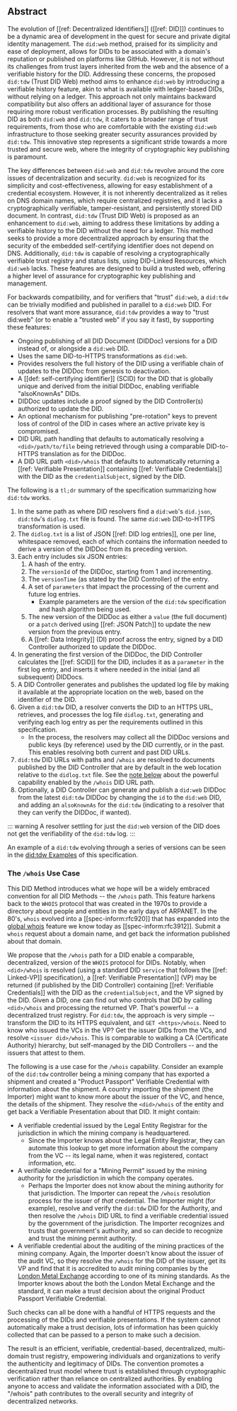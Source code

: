 ## Abstract

The evolution of [[ref: Decentralized Identifiers]] ([[ref: DID]]) continues to
be a dynamic area of development in the quest for secure and private digital
identity management. The `did:web` method, praised for its simplicity and ease
of deployment, allows for DIDs to be associated with a domain's reputation or
published on platforms like GitHub. However, it is not without its challenges
from trust layers inherited from the web and the absence of a verifiable history
for the DID. Addressing these concerns, the proposed `did:tdw` (Trust DID Web)
method aims to enhance `did:web` by introducing a verifiable history feature,
akin to what is available with ledger-based DIDs, without relying on a ledger.
This approach not only maintains backward compatibility but also offers an
additional layer of assurance for those requiring more robust verification
processes. By publishing the resulting DID as both `did:web` and `did:tdw`, it
caters to a broader range of trust requirements, from those who are comfortable
with the existing `did:web` infrastructure to those seeking greater security
assurances provided by `did:tdw`. This innovative step represents a significant
stride towards a more trusted and secure web, where the integrity of
cryptographic key publishing is paramount.

The key differences between `did:web` and `did:tdw` revolve around the core
issues of decentralization and security. `did:web` is recognized for its
simplicity and cost-effectiveness, allowing for easy establishment of a
credential ecosystem. However, it is not inherently decentralized as it relies
on DNS domain names, which require centralized registries, and it lacks a
cryptographically verifiable, tamper-resistant, and persistently stored DID
document. In contrast, `did:tdw` (Trust DID Web) is proposed as an enhancement
to `did:web`, aiming to address these limitations by adding a verifiable history
to the DID without the need for a ledger. This method seeks to provide a more
decentralized approach by ensuring that the security of the embedded
self-certifying identifier does not depend on DNS. Additionally, `did:tdw` is
capable of resolving a cryptographically verifiable trust registry and status
lists, using DID-Linked Resources, which `did:web` lacks. These features are
designed to build a trusted web, offering a higher level of assurance for
cryptographic key publishing and management.

For backwards compatibility, and for verifiers that "trust" `did:web`, a
`did:tdw` can be trivially modified and published in parallel to a `did:web`
DID. For resolvers that want more assurance, `did:tdw` provides a way to "trust
did:web" (or to enable a "trusted web" if you say it fast), by supporting these
features:

- Ongoing publishing of all DID Document (DIDDoc) versions for a DID instead of,
  or alongside a `did:web` DID.
- Uses the same DID-to-HTTPS transformations as `did:web`.
- Provides resolvers the full history of the DID using a verifiable chain of
  updates to the DIDDoc from genesis to deactivation.
- A [[def: self-certifying identifier]] (SCID) for the DID that is globally
  unique and derived from the initial DIDDoc, enabling verifiable "alsoKnownAs"
  DIDs.
- DIDDoc updates include a proof signed by the DID Controller(s) authorized to
  update the DID.
- An optional mechanism for publishing "pre-rotation" keys to prevent loss of
  control of the DID in cases where an active private key is compromised.
- DID URL path handling that defaults to automatically resolving a
  `<did>/path/to/file` being retrieved through using a comparable DID-to-HTTPS
  translation as for the DIDDoc.
- A DID URL path `<did>/whois` that defaults to automatically returning a [[ref:
  Verifiable Presentation]] containing [[ref: Verifiable Credentials]] with the
  DID as the `credentialSubject`, signed by the DID.

The following is a `tl;dr` summary of the specification summarizing how
`did:tdw` works.

1. In the same path as where DID resolvers find a `did:web`'s `did.json`,
  `did:tdw`'s `didlog.txt` file is found. The same `did:web` DID-to-HTTPS
  transformation is used.
2. The `didlog.txt` is a list of JSON [[ref: DID log entries]], one per line,
  whitespace removed, each of which contains the information needed to derive a
  version of the DIDDoc from its preceding version.
3. Each entry includes six JSON entries:
    1. A hash of the entry.
    2. The `versionId` of the DIDDoc, starting from 1 and incrementing.
    3. The `versionTime` (as stated by the DID Controller) of the entry.
    4. A set of `parameters` that impact the processing of the current and
      future log entries.
        - Example parameters are the version of the `did:tdw` specification and
        hash algorithm being used.
    5. The new version of the DIDDoc as either a `value` (the full document) or
      a `patch` derived using [[ref: JSON Patch]] to update the new version from
      the previous entry.
    6. A [[ref: Data Integrity]] (DI) proof across the entry, signed by a DID
      Controller authorized to update the DIDDoc.
4. In generating the first version of the DIDDoc, the DID Controller calculates
  the [[ref: SCID]] for the DID, includes it as a `parameter` in the first log
  entry, and inserts it where needed in the initial (and all subsequent)
  DIDDocs.
5. A DID Controller generates and publishes the updated log file by making it
  available at the appropriate location on the web, based on the identifier of the
  DID.
6. Given a `did:tdw` DID, a resolver converts the DID to an HTTPS URL,
  retrieves, and processes the log file `didlog.txt`, generating and verifying
  each log entry as per the requirements outlined in this specification.
    - In the process, the resolvers may collect all the DIDDoc versions and public
      keys (by reference) used by the DID currently, or in the past. This enables
      resolving both current and past DID URLs.
7. `did:tdw` DID URLs with paths and `/whois` are resolved to documents
  published by the DID Controller that are by default in the web location relative to the
  `didlog.txt` file. See the [note below](#the-whois-use-case) about the
   powerful capability enabled by the `/whois` DID URL path.
8. Optionally, a DID Controller can generate and publish a `did:web` DIDDoc
  from the latest `did:tdw` DIDDoc by changing the `id` to the `did:web` DID,
  and adding an `alsoKnownAs` for the `did:tdw` (indicating to a resolver that
  they can verify the DIDDoc, if wanted).

  ::: warning
    A resolver settling for just the `did:web` version of the DID does not get the verifiability of the `did:tdw` log.
  :::

An example of a `did:tdw` evolving through a series of versions can be seen in
the [did:tdw Examples](#didtdw-example) of this specification.

### The `/whois` Use Case

This DID Method introduces what we hope will be a widely embraced convention for all DID Methods -- the `/whois` path. This feature harkens back to the `WHOIS` protocol that was created in the 1970s to provide a directory about people and entities in the early days of ARPANET. In the 80's, `whois` evolved into a [[spec-inform:rfc920]] that has expanded into the [global whois](https://en.wikipedia.org/wiki/WHOIS) feature we know today as [[spec-inform:rfc3912]]. Submit a `whois` request about a domain name, and get back the information published about that domain.

We propose that the `/whois` path for a DID enable a comparable, decentralized, version of the `WHOIS` protocol for DIDs. Notably, when `<did>/whois` is resolved (using a standard DID `service` that follows the [[ref: Linked-VP]] specification), a [[ref: Verifiable Presentation]] (VP) may be returned (if published by the DID Controller) containing [[ref: Verifiable Credentials]] with the DID as the `credentialSubject`, and the VP signed by the DID. Given a DID, one can find out who controls that DID by calling `<did>/whois` and processing the returned VP. That's powerful -- a decentralized trust registry. For `did:tdw`, the approach is very simple -- transform the DID to its HTTPS equivalent, and `GET <https>/whois`. Need to know who issued the VCs in the VP? Get the issuer DIDs from the VCs, and resolve `<issuer did>/whois`. This is comparable to walking a CA (Certificate Authority) hierarchy, but self-managed by the DID Controllers -- and the issuers that attest to them.

The following is a use case for the `/whois` capability. Consider an example of the `did:tdw` controller being a mining company that has exported a shipment and created a "Product Passport" Verifiable Credential with information about the shipment. A country importing the shipment (the Importer) might want to know more about the issuer of the VC, and hence, the details of the shipment. They resolve the `<did>/whois` of the entity and get back a Verifiable Presentation about that DID. It might contain:

- A verifiable credential issued by the Legal Entity Registrar for the jurisdiction in which the mining company is headquartered.
  - Since the Importer knows about the Legal Entity Registrar, they can automate this lookup to get more information about the company from the VC -- its legal name, when it was registered, contact information, etc.
- A verifiable credential for a "Mining Permit" issued by the mining authority for the jurisdiction in which the company operates.
  - Perhaps the Importer does not know about the mining authority for that jurisdiction. The Importer can repeat the `/whois` resolution process for the issuer of _that_ credential. The Importer might (for example), resolve and verify the `did:tdw` DID for the Authority, and then resolve the `/whois` DID URL to find a verifiable credential issued by the government of the jurisdiction. The Importer recognizes and trusts that government's authority, and so can decide to recognize and trust the mining permit authority.
- A verifiable credential about the auditing of the mining practices of the mining company. Again, the Importer doesn't know about the issuer of the audit VC, so they resolve the `/whois` for the DID of the issuer, get its VP and find that it is accredited to audit mining companies by the [London Metal Exchange](https://www.lme.com/en/) according to one of its mining standards. As the Importer knows about the both the London Metal Exchange and the standard, it can make a trust decision about the original Product Passport Verifiable Credential.

Such checks can all be done with a handful of HTTPS requests and the processing of the DIDs and verifiable presentations. If the system cannot automatically make a trust decision, lots of information has been quickly collected that can be passed to a person to make such a decision.

The result is an efficient, verifiable, credential-based, decentralized, multi-domain trust registry, empowering individuals and organizations to verify the authenticity and legitimacy of DIDs. The convention promotes a decentralized trust model where trust is established through cryptographic verification rather than reliance on centralized authorities. By enabling anyone to access and validate the information associated with a DID, the "/whois" path contributes to the overall security and integrity of decentralized networks.
